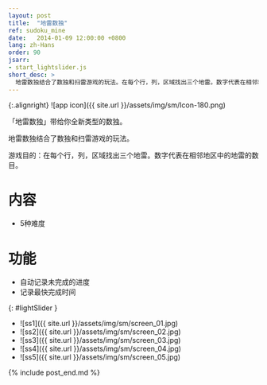 ```yaml
---
layout: post
title:  "地雷数独"
ref: sudoku_mine
date:   2014-01-09 12:00:00 +0800
lang: zh-Hans
order: 90
jsarr:
- start_lightslider.js
short_desc: >
  地雷数独结合了数独和扫雷游戏的玩法。在每个行，列，区域找出三个地雷。数字代表在相邻地区中的地雷的数目。
---
```


{:.alignright}
![app icon]({{ site.url }}/assets/img/sm/Icon-180.png)

「地雷数独」带给你全新类型的数独。

地雷数独结合了数独和扫雷游戏的玩法。

游戏目的：在每个行，列，区域找出三个地雷。数字代表在相邻地区中的地雷的数目。

# 内容
- 5种难度

# 功能
- 自动记录未完成的进度
- 记录最快完成时间

{: #lightSlider }
*   ![ss1]({{ site.url }}/assets/img/sm/screen_01.jpg)
*   ![ss2]({{ site.url }}/assets/img/sm/screen_02.jpg)
*   ![ss3]({{ site.url }}/assets/img/sm/screen_03.jpg)
*   ![ss4]({{ site.url }}/assets/img/sm/screen_04.jpg)
*   ![ss5]({{ site.url }}/assets/img/sm/screen_05.jpg)

{% include post_end.md %}